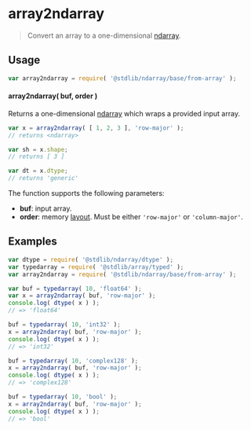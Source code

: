 <!--

@license Apache-2.0

Copyright (c) 2025 The Stdlib Authors.

Licensed under the Apache License, Version 2.0 (the "License");
you may not use this file except in compliance with the License.
You may obtain a copy of the License at

   http://www.apache.org/licenses/LICENSE-2.0

Unless required by applicable law or agreed to in writing, software
distributed under the License is distributed on an "AS IS" BASIS,
WITHOUT WARRANTIES OR CONDITIONS OF ANY KIND, either express or implied.
See the License for the specific language governing permissions and
limitations under the License.

-->

# array2ndarray

> Convert an array to a one-dimensional [ndarray][@stdlib/ndarray/base/ctor].

<!-- Section to include introductory text. Make sure to keep an empty line after the intro `section` element and another before the `/section` close. -->

<section class="intro">

</section>

<!-- /.intro -->

<!-- Package usage documentation. -->

<section class="usage">

## Usage

```javascript
var array2ndarray = require( '@stdlib/ndarray/base/from-array' );
```

#### array2ndarray( buf, order )

Returns a one-dimensional [ndarray][@stdlib/ndarray/base/ctor] which wraps a provided input array.

```javascript
var x = array2ndarray( [ 1, 2, 3 ], 'row-major' );
// returns <ndarray>

var sh = x.shape;
// returns [ 3 ]

var dt = x.dtype;
// returns 'generic'
```

The function supports the following parameters:

-   **buf**: input array.
-   **order**: memory [layout][@stdlib/ndarray/orders]. Must be either `'row-major'` or `'column-major'`.

</section>

<!-- /.usage -->

<!-- Package usage notes. Make sure to keep an empty line after the `section` element and another before the `/section` close. -->

<section class="notes">

</section>

<!-- /.notes -->

<!-- Package usage examples. -->

<section class="examples">

## Examples

<!-- eslint no-undef: "error" -->

```javascript
var dtype = require( '@stdlib/ndarray/dtype' );
var typedarray = require( '@stdlib/array/typed' );
var array2ndarray = require( '@stdlib/ndarray/base/from-array' );

var buf = typedarray( 10, 'float64' );
var x = array2ndarray( buf, 'row-major' );
console.log( dtype( x ) );
// => 'float64'

buf = typedarray( 10, 'int32' );
x = array2ndarray( buf, 'row-major' );
console.log( dtype( x ) );
// => 'int32'

buf = typedarray( 10, 'complex128' );
x = array2ndarray( buf, 'row-major' );
console.log( dtype( x ) );
// => 'complex128'

buf = typedarray( 10, 'bool' );
x = array2ndarray( buf, 'row-major' );
console.log( dtype( x ) );
// => 'bool'
```

</section>

<!-- /.examples -->

<!-- Section to include cited references. If references are included, add a horizontal rule *before* the section. Make sure to keep an empty line after the `section` element and another before the `/section` close. -->

<section class="references">

</section>

<!-- /.references -->

<!-- Section for related `stdlib` packages. Do not manually edit this section, as it is automatically populated. -->

<section class="related">

</section>

<!-- /.related -->

<!-- Section for all links. Make sure to keep an empty line after the `section` element and another before the `/section` close. -->

<section class="links">

[@stdlib/ndarray/base/ctor]: https://github.com/stdlib-js/stdlib/tree/develop/lib/node_modules/%40stdlib/ndarray/base/ctor

[@stdlib/ndarray/orders]: https://github.com/stdlib-js/stdlib/tree/develop/lib/node_modules/%40stdlib/ndarray/orders

</section>

<!-- /.links -->
